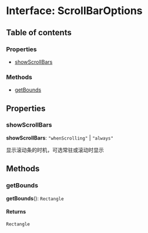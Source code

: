 # Interface: ScrollBarOptions

## Table of contents

### Properties

* [showScrollBars](/en/auto-docs/renderer/interfaces/ScrollBarOptions.md#showscrollbars)

### Methods

* [getBounds](/en/auto-docs/renderer/interfaces/ScrollBarOptions.md#getbounds)

## Properties

### showScrollBars

**showScrollBars**: `"whenScrolling"` | `"always"`

显示滚动条的时机，可选常驻或滚动时显示

## Methods

### getBounds

**getBounds**(): `Rectangle`

#### Returns

`Rectangle`
